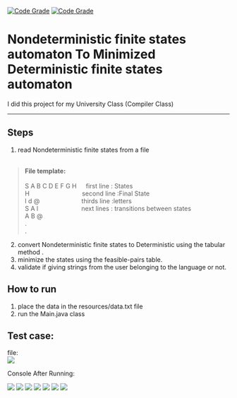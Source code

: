 [![Code Grade](https://www.code-inspector.com/project/16552/score/svg)](https://frontend.code-inspector.com/public/project/16552/NdfsaToDfsa/dashboard)
[![Code Grade](https://www.code-inspector.com/project/16552/status/svg)](https://frontend.code-inspector.com/public/project/16552/NdfsaToDfsa/dashboard)


# Nondeterministic finite states automaton To Minimized Deterministic finite states automaton 
I did this project for my University Class (Compiler Class)
***

## Steps
1. read Nondeterministic finite states from a file <br/><br/>
>    **File template:** 
>     <br/><br/>
>           S A B C D E F G H&ensp;&ensp;&ensp;first line  : States<br/>
>           H&ensp;&ensp;&ensp;&ensp;&ensp;&ensp;&ensp;&ensp;&ensp;&ensp;&ensp;&ensp;&ensp;&ensp;&ensp;&ensp;&ensp;second line :Final State<br/>
>           l d @ &ensp;&ensp;&ensp;&ensp;&ensp;&ensp;&ensp;&ensp;&ensp;&ensp;&ensp;&ensp;&ensp;thirds line :letters<br/>
>           S A l&ensp;&ensp;&ensp;&ensp;&ensp;&ensp;&ensp;&ensp;&ensp;&ensp;&ensp;&ensp;&ensp;&ensp;next lines : transitions between states<br/>
>           A B @<br/>
>          .<br/>
>          .<br/>

2. convert Nondeterministic finite states to  Deterministic  using the tabular method .
3. minimize the states using the feasible-pairs table.
4. validate if giving strings from the user belonging to the language or not.



  

## How to run
1. place the data in the resources/data.txt file
2. run the Main.java class


## Test case:

file: <br/>
<img src="https://github.com/AmjadMoqade98/NdfsaToDfsa/blob/main/src/resources/images/file.png" />


Console After Running: <br/>

<img src="https://github.com/AmjadMoqade98/NdfsaToDfsa/blob/main/src/resources/images/ndfsa.png" />
<img src="https://github.com/AmjadMoqade98/NdfsaToDfsa/blob/main/src/resources/images/lambda.png" />
<img src="https://github.com/AmjadMoqade98/NdfsaToDfsa/blob/main/src/resources/images/nonD.png" />
<img src="https://github.com/AmjadMoqade98/NdfsaToDfsa/blob/main/src/resources/images/Rename.png" />
<img src="https://github.com/AmjadMoqade98/NdfsaToDfsa/blob/main/src/resources/images/nonAc.png" />
<img src="https://github.com/AmjadMoqade98/NdfsaToDfsa/blob/main/src/resources/images/minimize.png" />
<img src="https://github.com/AmjadMoqade98/NdfsaToDfsa/blob/main/src/resources/images/validate.png" />

